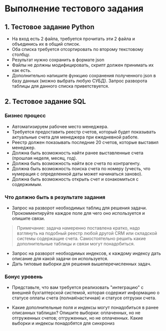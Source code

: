 # Выполнение тестового задания

## 1. Тестовое задание Python

- На вход есть 2 файла, требуется прочитать эти 2 файла и объединись их в общий список.
- Оба списка требуется отсортировать по второму текстовому столбцу.
- Результат нужно сохранить в формате json
- Файлы не должны модифицировать, скрипт должен принимать их как есть.
- Дополнительно напишите функцию сохранения полученного json в базу данных (можно выбрать любую СУБД). 
Запрос разворота таблицы для данного списка приветствуется. 

## 2. Тестовое задание SQL

### Бизнес процесс
- Автоматизируем рабочее место менеджера. 
- Требуется предоставить реестр счетов, который будет показывать актуальные счета для менеджера при ежедневной работе.
- Реестр должен показывать последние 20 счетов, которые выставил менеджер.
- Должна быть возможность найти ранее выставленные счета (прошлая неделя, месяц, год).
- Должна быть возможность найти все счета по контрагенту.
- Должна быть возможность поиска счета по номеру (учесть, что нумерация с определенной даты может начинаться заново).
- Должна быть возможность открыть счет и ознакомиться с содержимым.

### Что должно быть в результате задания 
- Запрос на разворот необходимых таблиц для решения задачи. 
Прокомментируйте каждое поле для чего оно используется и опишите связи.
> Примечание: задача намеренно поставлена кратко, 
надо взглянуть на подобный реестр любой другой CRM или складской системы содержащие счета. 
Самостоятельно решить какие дополнительные таблицы и связи могут понадобиться.

- Запрос на разворот необходимых индексов, к каждому индексу дать описание для какой задачи он используется.
- Дать типовые выборки для решения вышеперечисленных задач.


### Бонус уровень
- Представьте, что вам требуется реализовать "интеграцию" с внешней бухгалтерской системой, 
которая содержит информацию о статусе оплаты счета (полная\частичная) и статусе отгрузки счета. 

- Какие дополнительные поля и индексы могут понадобиться в ранее описанных таблицах? 
Опишите выборки: оплаченных, но не отгруженных счетов; отгруженных, но не оплаченных. 
Какие выборки и индексы понадобятся для синхрониз
